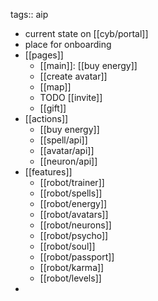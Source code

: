 tags:: aip

- current state on [[cyb/portal]]
- place for onboarding
- [[pages]]
	- [[main]]: [[buy energy]]
	- [[create avatar]]
	- [[map]]
	- TODO [[invite]]
	- [[gift]]
- [[actions]]
	- [[buy energy]]
	- [[spell/api]]
	- [[avatar/api]]
	- [[neuron/api]]
- [[features]]
	- [[robot/trainer]]
	- [[robot/spells]]
	- [[robot/energy]]
	- [[robot/avatars]]
	- [[robot/neurons]]
	- [[robot/psycho]]
	- [[robot/soul]]
	- [[robot/passport]]
	- [[robot/karma]]
	- [[robot/levels]]
-